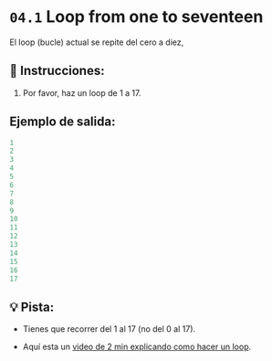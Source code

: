 # `04.1`  Loop from one to seventeen

El loop (bucle) actual se repite del cero a diez, 

## 📝 Instrucciones:

1. Por favor, haz un loop de 1 a 17.

## Ejemplo de salida:

```js
1
2
3
4
5
6
7
8
9
10
11
12
13
14
15
16
17
```

## 💡 Pista:

+ Tienes que recorrer del 1 al 17 (no del 0 al 17).

+ Aquí esta un [video de 2 min explicando como hacer un loop](https://www.youtube.com/watch?v=s9wW2PpJsmQ).